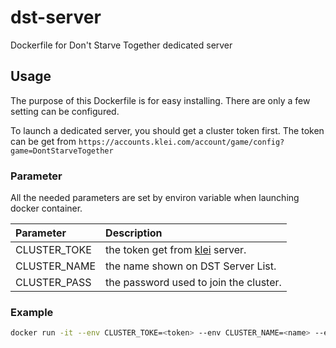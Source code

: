 # dst-server
Dockerfile for Don't Starve Together dedicated server

## Usage
The purpose of this Dockerfile is for easy installing.  There are only
a few setting can be configured.

To launch a dedicated server, you should get a cluster token first.  The
token can be get from `https://accounts.klei.com/account/game/config?game=DontStarveTogether`

### Parameter
All the needed parameters are set by environ variable when launching 
docker container.

| Parameter     | Description                            |
|:--------------|:---------------------------------------|
| CLUSTER\_TOKE | the token get from [klei](https://accounts.klei.com/account/game/config?game=DontStarveTogether) server. |
| CLUSTER\_NAME | the name shown on DST Server List.     |
| CLUSTER\_PASS | the password used to join the cluster. |

### Example
```bash
docker run -it --env CLUSTER_TOKE=<token> --env CLUSTER_NAME=<name> --env CLUSTER_PASS=<pass> chhu0830/dst-server
```
